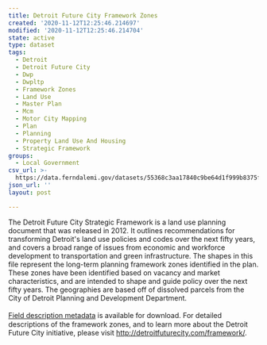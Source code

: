 ```yaml
---
title: Detroit Future City Framework Zones
created: '2020-11-12T12:25:46.214697'
modified: '2020-11-12T12:25:46.214704'
state: active
type: dataset
tags:
  - Detroit
  - Detroit Future City
  - Dwp
  - Dwpltp
  - Framework Zones
  - Land Use
  - Master Plan
  - Mcm
  - Motor City Mapping
  - Plan
  - Planning
  - Property Land Use And Housing
  - Strategic Framework
groups:
  - Local Government
csv_url: >-
  https://data.ferndalemi.gov/datasets/55368c3aa17840c9be64d1f999b8375f_0.csv?outSR=%7B%22latestWkid%22%3A2898%2C%22wkid%22%3A2898%7D
json_url: ''
layout: post

---
```

<p style='margin-top: 0px; margin-bottom: 0px;'>The Detroit Future City Strategic Framework is a 
land use planning document that was released in 2012. It outlines 
recommendations for transforming Detroit's land use policies and codes over the 
next fifty years, and covers a broad range of issues from economic and workforce 
development to transportation and green infrastructure. The shapes in this file 
represent the long-term planning framework zones identified in the plan. These 
zones have been identified based on vacancy and market characteristics, and are 
intended to shape and guide policy over the next fifty years. The geographies 
are based off of dissolved parcels from the City of Detroit Planning and 
Development Department.</p><p style='margin-top: 0px; margin-bottom: 0px;'><br /></p>
<p style='margin-top: 0px; margin-bottom: 0px;'></p>
<p style='margin-top: 0px; margin-bottom: 0px;'><a href='http://datadrivendetroit.org/web_ftp/motorcitymapping/Metadata/Detroit_Future_City/DFC_CurrentFramework_Metadata.xls' style='line-height: 1.38461538461538;' target='_blank'>Field description metadata</a> is available for 
download. For detailed descriptions of the framework zones, and to learn more 
about the Detroit Future City initiative, please visit <a href='http://detroitfuturecity.com/framework/' target='_blank'>http://detroitfuturecity.com/framework/</a>.</p>
